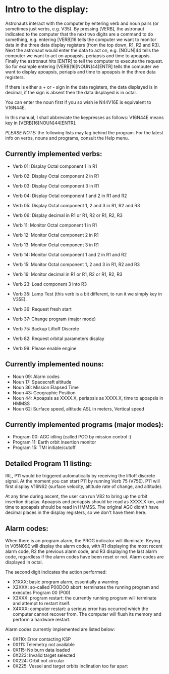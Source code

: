 Intro to the display:
=====================

Astronauts interact with the computer by entering verb and noun pairs (or sometimes just verbs, e.g. V35). By pressing
[VERB], the astronaut indicated to the computer that the next two digits are a command to do something, e.g. entering
[VERB]16 tells the computer we want to monitor data in the three data display registers (from the top down,
R1, R2 and R3). Next the astronaut would enter the data to act on, e.g. [NOUN]44 tells the computer we want to act
on apoapsis, periapsis and time to apoapsis. Finally the astronaut hits [ENTR] to tell the computer to execute the
request. So for example entering [VERB]16[NOUN]44[ENTR] tells the computer we want to display apoapsis, periapis and
time to apoapsis in the three data registers.

If there is either a + or - sign in the data registers, the data displayed is in decimal, if the sign is absent then the
data displayed is in octal.

You can enter the noun first if you so wish ie N44V16E is equivalent to V16N44E.

In this manual, I shall abbreviate the keypresses as follows:
V16N44E means key in [VERB]16[NOUN]44[ENTR].

*PLEASE NOTE:* the following lists may lag behind the program. For the latest info on verbs, nouns and programs,
consult the Help menu.

Currently implemented verbs:
---------------------------

- Verb 01: Display Octal component 1 in R1
- Verb 02: Display Octal component 2 in R1
- Verb 03: Display Octal component 3 in R1
- Verb 04: Display Octal component 1 and 2 in R1 and R2
- Verb 05: Display Octal component 1, 2 and 3 in R1, R2 and R3
- Verb 06: Display decimal in R1 or R1, R2 or R1, R2, R3

- Verb 11: Monitor Octal component 1 in R1
- Verb 12: Monitor Octal component 2 in R1
- Verb 13: Monitor Octal component 3 in R1
- Verb 14: Monitor Octal component 1 and 2 in R1 and R2
- Verb 15: Monitor Octal component 1, 2 and 3 in R1, R2 and R3
- Verb 16: Monitor decimal in R1 or R1, R2 or R1, R2, R3

- Verb 23: Load component 3 into R3

- Verb 35: Lamp Test (this verb is a bit different, to run it we simply key in V35E).
- Verb 36: Request fresh start
- Verb 37: Change program (major mode)

- Verb 75: Backup Liftoff Discrete
- Verb 82: Request orbital parameters display
- Verb 99: Please enable engine

Currently implemented nouns:
----------------------------

- Noun 09: Alarm codes
- Noun 17: Spacecraft altitude
- Noun 36: Mission Elapsed Time
- Noun 43: Geographic Position
- Noun 44: Apoapsis as XXXX.X, periapsis as XXXX.X, time to apoapsis in HMMSS
- Noun 62: Surface speed, altitude ASL in meters, Vertical speed

Currently implemented programs (major modes):
---------------------------------------------

- Program 00: AGC idling (called POO by mission control :)
- Program 11: Earth orbit insertion monitor
- Program 15: TMI initiate/cutoff

Detailed Program 11 listing:
----------------------------

IRL, P11 would be triggered automatically by receiving the liftoff discrete signal. At the moment you can start P11 by
running Verb 75 (V75E). P11 will first display V16N62 (surface velocity, altitude rate of change, and altitude).

At any time during ascent, the user can run V82 to bring up the orbit insertion display. Apoapsis and periapsis should
be read as XXXX.X km, and time to apoapsis should be read in HMMSS. The original AGC didnt't have decimal places in the
display registers, so we don't have them here.

Alarm codes:
------------

When there is an program alarm, the PROG indicator will illuminate. Keying in V05N09E will display the alarm codes, with
R1 displaying the most recent alarm code, R2 the previous alarm code, and R3 displaying the last alarm code, regardless
if the alarm codes have been reset or not. Alarm codes are displayed in octal.

The second digit indicates the action performed:
- X1XXX: basic program alarm, essentially a warning
- X2XXX: so-called P00DOO abort: terminates the running program and executes Program 00 (P00)
- X3XXX: program restart: the currently running program will terminate and attempt to restart itself.
- X4XXX: computer restart: a serious error has occurred which the computer cannot recover from. The computer will flush
its memory and perform a hardware restart.

Alarm codes currently implemented are listed below:

- 0X110: Error contacting KSP
- 0X111: Telemetry not available
- 0X115: No burn data loaded
- 0X223: Invalid target selected
- 0X224: Orbit not circular
- 0X225: Vessel and target orbits inclination too far apart
